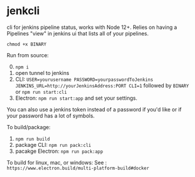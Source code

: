 # jenkcli

cli for jenkins pipeline status, works with Node 12+. Relies on having a Pipelines "view" in jenkins ui that lists all of your pipelines.

`chmod +x BINARY`

Run from source:

0. `npm i`
1. open tunnel to jenkins
2. CLI: `USER=yourusername PASSWORD=yourpasswordToJenkins JENKINS_URL=http://yourJenkinsAddress:PORT CLI=1` followed by `BINARY` or `npm run start:cli`
3. Electron: `npm run start:app` and set your settings.

You can also use a jenkins token instead of a password if you'd like or if your password has a lot of symbols.

To build/package:

1. `npm run build`
2. package CLI: `npm run pack:cli`
3. pacakge Electron: `npm run pack:app`

To build for linux, mac, or windows:
See : `https://www.electron.build/multi-platform-build#docker`
